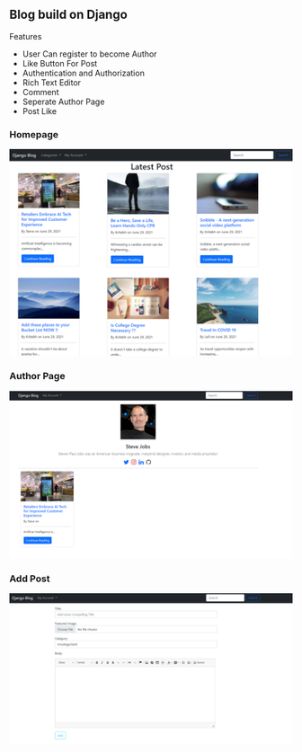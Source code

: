 ## Blog build on Django

Features 

- User Can register to become Author
- Like Button For Post
- Authentication and Authorization
- Rich Text Editor 
- Comment 
- Seperate Author Page
- Post Like

### Homepage

![](/homepage.png)

### Author Page 

![](/author_page.png)


### Add Post 

![](/Add_post.png)

